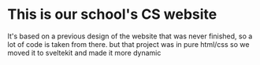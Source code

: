 
# This is our school's CS website

It's based on a previous design of the website that was never finished,
so a lot of code is taken from there. but that project was in pure html/css
so we moved it to sveltekit and made it more dynamic
